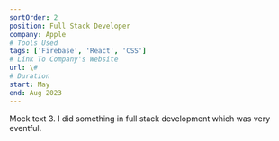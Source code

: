 ```yaml
---
sortOrder: 2
position: Full Stack Developer
company: Apple
# Tools Used
tags: ['Firebase', 'React', 'CSS']
# Link To Company's Website
url: \#
# Duration
start: May
end: Aug 2023
---
```


Mock text 3. I did something in full stack development which was very eventful.
